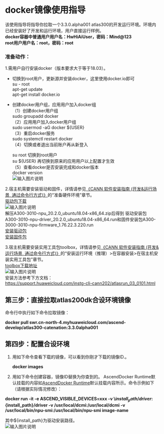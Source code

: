 # docker镜像使用指导

该使用指导将指导你拉取一个3.3.0.alpha001  atlas300的开发运行环境。环境内已经安装好了开发和运行环境，用户直接运行样例。    
 **docker容器中普通用户用户名：HwHiAiUser，密码：Mind@123     
            root用户用户名：root，密码：root**     
 ### 准备动作： 
1.需用户自行安装docker（版本要求大于等于18.03）。   
- 切换到root用户，更新源并安装docker，这里使用docker.io即可    
su - root   
apt-get update   
apt-get install docker.io   
- 创建docker用户组，应用用户加入docker组    
（1）创建docker用户组     
    sudo groupadd docker     
（2）应用用户加入docker用户组     
   sudo usermod -aG docker ${USER}     
（3）重启docker服务    
   sudo systemctl restart docker     
（4）切换或者退出当前账户再从新登入

  su root             切换到root用户    
  su ${USER}          再切换到原来的应用用户以上配置才生效    
（5）查看docker是否安装完成和docker版本    
    docker version   
 ![输入图片说明](https://images.gitee.com/uploads/images/2021/0326/112909_b5956577_7985487.png "屏幕截图.png")
  
    
2.宿主机需要安装驱动和固件，详情请参见[《CANN 软件安装指南 (开发&运行场景, 通过命令行方式)》](https://support.huaweicloud.com/instg-cli-cann330/atlasrun_03_0015.html)的“准备硬件环境”章节。     
  [驱动包下载](https://ascend.huawei.com/#/hardware/firmware-drivers)   
  ![输入图片说明](https://images.gitee.com/uploads/images/2021/0326/113114_05e5e3d4_7985487.png "屏幕截图.png")  
  解压A300-3010-npu_20.2.0_ubuntu18.04-x86_64.zip后得到
驱动安装包A300-3010-npu-driver_20.2.0_ubuntu18.04-x86_64.run和固件安装包A300-3000-3010-npu-firmware_1.76.22.3.220.run    
  [安装驱动包](https://support.huawei.com/enterprise/zh/doc/EDOC1100079287/65a1ae8d)    
  [安装固件包](https://support.huawei.com/enterprise/zh/doc/EDOC1100079287/7c53cdbb)

3.宿主机需要安装实用工具包toolbox，详情请参见[《CANN 软件安装指南 (开发&运行场景, 通过命令行方式)》](https://support.huaweicloud.com/instg-cli-cann202/atlasrun_03_0113.html)的“安装运行环境（推理）>在容器安装>在宿主机安装实用工具包”章节。    
  [toolbox下载地址](https://ascend.huawei.com/#/software/cann/commercial)    
  ![输入图片说明](https://images.gitee.com/uploads/images/2021/0326/113703_0d25732d_7985487.png "屏幕截图.png")   
  安装方法参考下方文档：   
https://support.huaweicloud.com/instg-cli-cann202/atlasrun_03_0101.html
## 第三步：直接拉取atlas200dk合设环境镜像
命令行中执行如下命令拉取镜像：
    
**docker pull swr.cn-north-4.myhuaweicloud.com/ascend-develop/atlas300-catenation:3.3.0alpha001**


## 第四步：配置合设环境

1. 用如下命令查看下载的镜像，可以看到你刚才下载的镜像ID.。

    **docker images**

2. 用如下命令创建容器，镜像ID替换为你查到的。
AscendDocker Runtime默认挂载的内容如[AscendDocker Runtime](https://support.huaweicloud.com/instg-container-image202/atlasdo_03_0027.html)默认挂载内容所示。命令示例如下（请根据实际情况修改）：   

  **docker run -it -e ASCEND_VISIBLE_DEVICES=xxx -v \\${install_path}/driver:${install_path}/driver -v /usr/local/dcmi:/usr/local/dcmi -v /usr/local/bin/npu-smi:/usr/local/bin/npu-smi image-name** 

其中${install_path}为驱动安装路径。  
![输入图片说明](https://images.gitee.com/uploads/images/2021/0318/152256_790a9ef8_7985487.png "屏幕截图.png")
